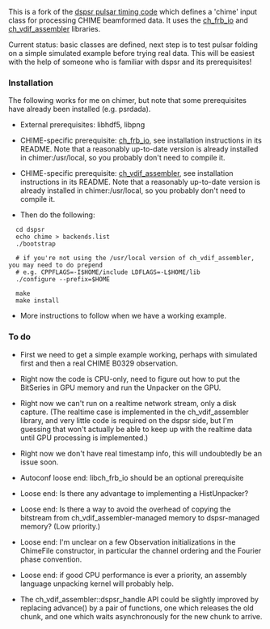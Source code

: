 This is a fork of the [dspsr pulsar timing code](https://github.com/demorest/dspsr) which defines a 'chime'
input class for processing CHIME beamformed data.  It uses the [ch_frb_io](https://github.com/CHIMEFRB/ch_frb_io)
and [ch_vdif_assembler](https://github.com/kmsmith137/ch_vdif_assembler) libraries.

Current status: basic classes are defined, next step is to test pulsar folding on a simple simulated example
before trying real data.  This will be easiest with the help of someone who is familiar with dspsr and its prerequisites!

### Installation

The following works for me on chimer, but note that some prerequisites have already been installed (e.g. psrdada).

 - External prerequisites: libhdf5, libpng

 - CHIME-specific prerequisite: [ch_frb_io](https://github.com/CHIMEFRB/ch_frb_io), see installation instructions in
   its README.  Note that a reasonably up-to-date version is already installed in chimer:/usr/local, so you probably
   don't need to compile it.

 - CHIME-specific prerequisite: [ch_vdif_assembler](https://github.com/kmsmith137/ch_vdif_assembler), see installation 
   instructions in its README.  Note that a reasonably up-to-date version is already installed in chimer:/usr/local, 
   so you probably don't need to compile it.

 - Then do the following:
```
  cd dspsr
  echo chime > backends.list
  ./bootstrap

  # if you're not using the /usr/local version of ch_vdif_assembler, you may need to do prepend 
  # e.g. CPPFLAGS=-I$HOME/include LDFLAGS=-L$HOME/lib
  ./configure --prefix=$HOME

  make
  make install
```

 - More instructions to follow when we have a working example.

### To do

  - First we need to get a simple example working, perhaps with simulated first and then a real
    CHIME B0329 observation.

  - Right now the code is CPU-only, need to figure out how to put the BitSeries in GPU memory
    and run the Unpacker on the GPU.

  - Right now we can't run on a realtime network stream, only a disk capture.  (The realtime case
    is implemented in the ch_vdif_assembler library, and very little code is required on the dspsr
    side, but I'm guessing that won't actually be able to keep up with the realtime data until
    GPU processing is implemented.)

  - Right now we don't have real timestamp info, this will undoubtedly be an issue soon.

  - Autoconf loose end: libch_frb_io should be an optional prerequisite

  - Loose end: Is there any advantage to implementing a HistUnpacker?

  - Loose end: Is there a way to avoid the overhead of copying the bitstream from ch_vdif_assembler-managed
    memory to dspsr-managed memory?  (Low priority.)

  - Loose end: I'm unclear on a few Observation initializations in the ChimeFile constructor, in particular
    the channel ordering and the Fourier phase convention.

  - Loose end: if good CPU performance is ever a priority, an assembly language unpacking kernel will probably help.

  - The ch_vdif_assembler::dspsr_handle API could be slightly improved by replacing advance() by a pair
    of functions, one which releases the old chunk, and one which waits asynchronously for the new chunk to arrive.

